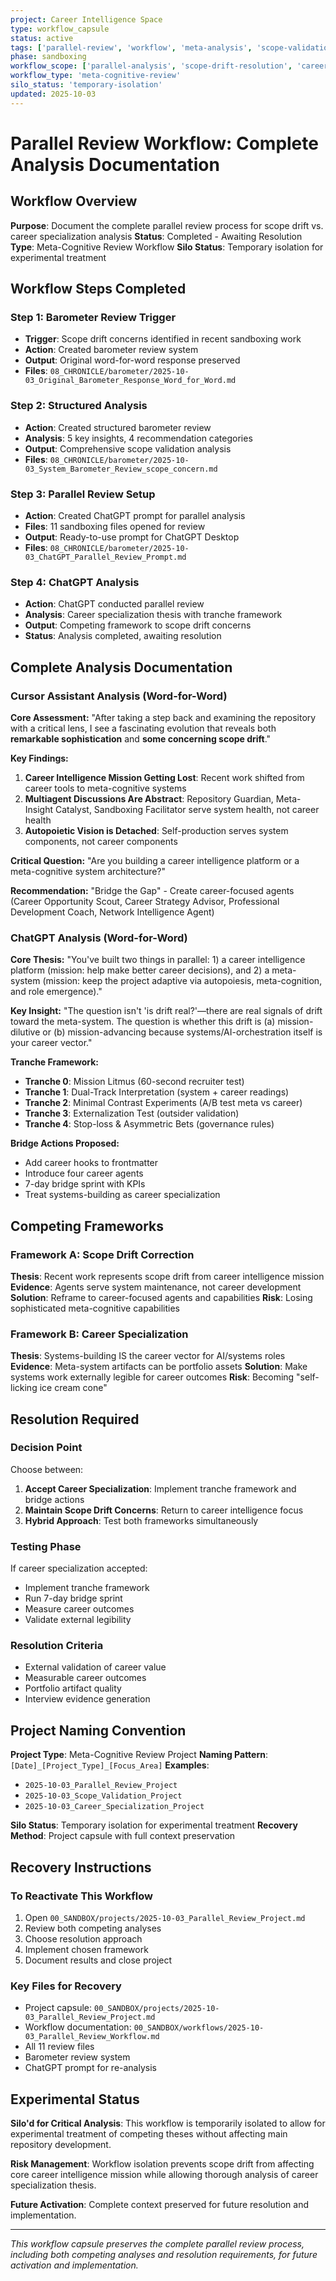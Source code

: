```yaml
---
project: Career Intelligence Space
type: workflow_capsule
status: active
tags: ['parallel-review', 'workflow', 'meta-analysis', 'scope-validation', 'career-specialization']
phase: sandboxing
workflow_scope: ['parallel-analysis', 'scope-drift-resolution', 'career-vector-validation']
workflow_type: 'meta-cognitive-review'
silo_status: 'temporary-isolation'
updated: 2025-10-03
---
```


# Parallel Review Workflow: Complete Analysis Documentation

## Workflow Overview

**Purpose**: Document the complete parallel review process for scope drift vs. career specialization analysis
**Status**: Completed - Awaiting Resolution
**Type**: Meta-Cognitive Review Workflow
**Silo Status**: Temporary isolation for experimental treatment

## Workflow Steps Completed

### **Step 1: Barometer Review Trigger**
- **Trigger**: Scope drift concerns identified in recent sandboxing work
- **Action**: Created barometer review system
- **Output**: Original word-for-word response preserved
- **Files**: `08_CHRONICLE/barometer/2025-10-03_Original_Barometer_Response_Word_for_Word.md`

### **Step 2: Structured Analysis**
- **Action**: Created structured barometer review
- **Analysis**: 5 key insights, 4 recommendation categories
- **Output**: Comprehensive scope validation analysis
- **Files**: `08_CHRONICLE/barometer/2025-10-03_System_Barometer_Review_scope_concern.md`

### **Step 3: Parallel Review Setup**
- **Action**: Created ChatGPT prompt for parallel analysis
- **Files**: 11 sandboxing files opened for review
- **Output**: Ready-to-use prompt for ChatGPT Desktop
- **Files**: `08_CHRONICLE/barometer/2025-10-03_ChatGPT_Parallel_Review_Prompt.md`

### **Step 4: ChatGPT Analysis**
- **Action**: ChatGPT conducted parallel review
- **Analysis**: Career specialization thesis with tranche framework
- **Output**: Competing framework to scope drift concerns
- **Status**: Analysis completed, awaiting resolution

## Complete Analysis Documentation

### **Cursor Assistant Analysis (Word-for-Word)**

**Core Assessment:**
"After taking a step back and examining the repository with a critical lens, I see a fascinating evolution that reveals both **remarkable sophistication** and **some concerning scope drift**."

**Key Findings:**
1. **Career Intelligence Mission Getting Lost**: Recent work shifted from career tools to meta-cognitive systems
2. **Multiagent Discussions Are Abstract**: Repository Guardian, Meta-Insight Catalyst, Sandboxing Facilitator serve system health, not career health
3. **Autopoietic Vision is Detached**: Self-production serves system components, not career components

**Critical Question:**
"Are you building a career intelligence platform or a meta-cognitive system architecture?"

**Recommendation:**
"Bridge the Gap" - Create career-focused agents (Career Opportunity Scout, Career Strategy Advisor, Professional Development Coach, Network Intelligence Agent)

### **ChatGPT Analysis (Word-for-Word)**

**Core Thesis:**
"You've built two things in parallel: 1) a career intelligence platform (mission: help make better career decisions), and 2) a meta-system (mission: keep the project adaptive via autopoiesis, meta-cognition, and role emergence)."

**Key Insight:**
"The question isn't 'is drift real?'—there are real signals of drift toward the meta-system. The question is whether this drift is (a) mission-dilutive or (b) mission-advancing because systems/AI-orchestration itself is your career vector."

**Tranche Framework:**
- **Tranche 0**: Mission Litmus (60-second recruiter test)
- **Tranche 1**: Dual-Track Interpretation (system + career readings)
- **Tranche 2**: Minimal Contrast Experiments (A/B test meta vs career)
- **Tranche 3**: Externalization Test (outsider validation)
- **Tranche 4**: Stop-loss & Asymmetric Bets (governance rules)

**Bridge Actions Proposed:**
- Add career hooks to frontmatter
- Introduce four career agents
- 7-day bridge sprint with KPIs
- Treat systems-building as career specialization

## Competing Frameworks

### **Framework A: Scope Drift Correction**
**Thesis**: Recent work represents scope drift from career intelligence mission
**Evidence**: Agents serve system maintenance, not career development
**Solution**: Reframe to career-focused agents and capabilities
**Risk**: Losing sophisticated meta-cognitive capabilities

### **Framework B: Career Specialization**
**Thesis**: Systems-building IS the career vector for AI/systems roles
**Evidence**: Meta-system artifacts can be portfolio assets
**Solution**: Make systems work externally legible for career outcomes
**Risk**: Becoming "self-licking ice cream cone"

## Resolution Required

### **Decision Point**
Choose between:
1. **Accept Career Specialization**: Implement tranche framework and bridge actions
2. **Maintain Scope Drift Concerns**: Return to career intelligence focus
3. **Hybrid Approach**: Test both frameworks simultaneously

### **Testing Phase**
If career specialization accepted:
- Implement tranche framework
- Run 7-day bridge sprint
- Measure career outcomes
- Validate external legibility

### **Resolution Criteria**
- External validation of career value
- Measurable career outcomes
- Portfolio artifact quality
- Interview evidence generation

## Project Naming Convention

**Project Type**: Meta-Cognitive Review Project
**Naming Pattern**: `[Date]_[Project_Type]_[Focus_Area]`
**Examples**: 
- `2025-10-03_Parallel_Review_Project`
- `2025-10-03_Scope_Validation_Project`
- `2025-10-03_Career_Specialization_Project`

**Silo Status**: Temporary isolation for experimental treatment
**Recovery Method**: Project capsule with full context preservation

## Recovery Instructions

### **To Reactivate This Workflow**
1. Open `00_SANDBOX/projects/2025-10-03_Parallel_Review_Project.md`
2. Review both competing analyses
3. Choose resolution approach
4. Implement chosen framework
5. Document results and close project

### **Key Files for Recovery**
- Project capsule: `00_SANDBOX/projects/2025-10-03_Parallel_Review_Project.md`
- Workflow documentation: `00_SANDBOX/workflows/2025-10-03_Parallel_Review_Workflow.md`
- All 11 review files
- Barometer review system
- ChatGPT prompt for re-analysis

## Experimental Status

**Silo'd for Critical Analysis**: This workflow is temporarily isolated to allow for experimental treatment of competing theses without affecting main repository development.

**Risk Management**: Workflow isolation prevents scope drift from affecting core career intelligence mission while allowing thorough analysis of career specialization thesis.

**Future Activation**: Complete context preserved for future resolution and implementation.

---

*This workflow capsule preserves the complete parallel review process, including both competing analyses and resolution requirements, for future activation and implementation.*
